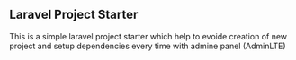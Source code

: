 ## Laravel Project Starter

This is a simple laravel project starter which help to evoide creation of new project and setup dependencies every time with admine panel (AdminLTE) 
